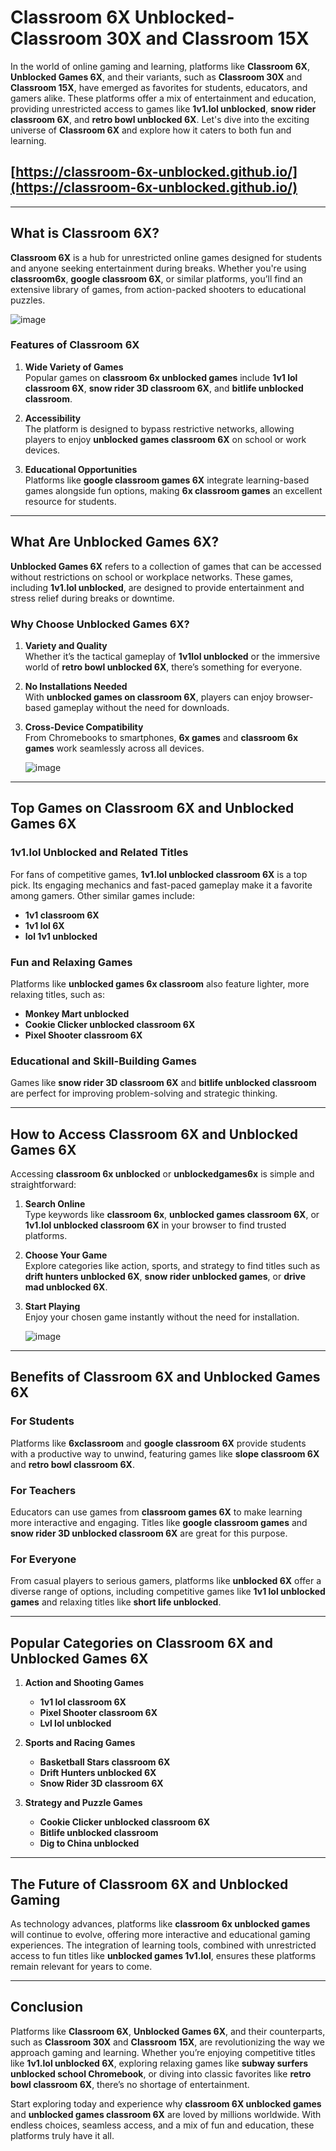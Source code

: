 # **Classroom 6X Unblocked-Classroom 30X and Classroom 15X**

In the world of online gaming and learning, platforms like **Classroom 6X**, **Unblocked Games 6X**, and their variants, such as **Classroom 30X** and **Classroom 15X**, have emerged as favorites for students, educators, and gamers alike. These platforms offer a mix of entertainment and education, providing unrestricted access to games like **1v1.lol unblocked**, **snow rider classroom 6X**, and **retro bowl unblocked 6X**. Let's dive into the exciting universe of **Classroom 6X** and explore how it caters to both fun and learning.  

## [https://classroom-6x-unblocked.github.io/](https://classroom-6x-unblocked.github.io/)

---

## **What is Classroom 6X?**  

**Classroom 6X** is a hub for unrestricted online games designed for students and anyone seeking entertainment during breaks. Whether you're using **classroom6x**, **google classroom 6X**, or similar platforms, you’ll find an extensive library of games, from action-packed shooters to educational puzzles.  

![image](https://github.com/user-attachments/assets/56b47ebc-9bfd-4dfe-b74b-406643b0e4cf)


### **Features of Classroom 6X**  

1. **Wide Variety of Games**  
   Popular games on **classroom 6x unblocked games** include **1v1 lol classroom 6X**, **snow rider 3D classroom 6X**, and **bitlife unblocked classroom**.  

2. **Accessibility**  
   The platform is designed to bypass restrictive networks, allowing players to enjoy **unblocked games classroom 6X** on school or work devices.  

3. **Educational Opportunities**  
   Platforms like **google classroom games 6X** integrate learning-based games alongside fun options, making **6x classroom games** an excellent resource for students.  

---

## **What Are Unblocked Games 6X?**  

**Unblocked Games 6X** refers to a collection of games that can be accessed without restrictions on school or workplace networks. These games, including **1v1.lol unblocked**, are designed to provide entertainment and stress relief during breaks or downtime.  

### **Why Choose Unblocked Games 6X?**  

1. **Variety and Quality**  
   Whether it’s the tactical gameplay of **1v1lol unblocked** or the immersive world of **retro bowl unblocked 6X**, there’s something for everyone.  

2. **No Installations Needed**  
   With **unblocked games on classroom 6X**, players can enjoy browser-based gameplay without the need for downloads.  

3. **Cross-Device Compatibility**  
   From Chromebooks to smartphones, **6x games** and **classroom 6x games** work seamlessly across all devices.

   ![image](https://github.com/user-attachments/assets/4eaef7ac-be80-41bb-9402-c05ba08ad30d)


---

## **Top Games on Classroom 6X and Unblocked Games 6X**  

### **1v1.lol Unblocked and Related Titles**  
For fans of competitive games, **1v1.lol unblocked classroom 6X** is a top pick. Its engaging mechanics and fast-paced gameplay make it a favorite among gamers. Other similar games include:  

- **1v1 classroom 6X**  
- **1v1 lol 6X**  
- **lol 1v1 unblocked**  

### **Fun and Relaxing Games**  
Platforms like **unblocked games 6x classroom** also feature lighter, more relaxing titles, such as:  

- **Monkey Mart unblocked**  
- **Cookie Clicker unblocked classroom 6X**  
- **Pixel Shooter classroom 6X**  

### **Educational and Skill-Building Games**  
Games like **snow rider 3D classroom 6X** and **bitlife unblocked classroom** are perfect for improving problem-solving and strategic thinking.  

---

## **How to Access Classroom 6X and Unblocked Games 6X**  

Accessing **classroom 6x unblocked** or **unblockedgames6x** is simple and straightforward:  

1. **Search Online**  
   Type keywords like **classroom 6x**, **unblocked games classroom 6X**, or **1v1.lol unblocked classroom 6X** in your browser to find trusted platforms.  

2. **Choose Your Game**  
   Explore categories like action, sports, and strategy to find titles such as **drift hunters unblocked 6X**, **snow rider unblocked games**, or **drive mad unblocked 6X**.  

3. **Start Playing**  
   Enjoy your chosen game instantly without the need for installation.

   ![image](https://github.com/user-attachments/assets/27a0d0a8-588c-4e29-a0cc-4fecc4694234)


---

## **Benefits of Classroom 6X and Unblocked Games 6X**  

### **For Students**  
Platforms like **6xclassroom** and **google classroom 6X** provide students with a productive way to unwind, featuring games like **slope classroom 6X** and **retro bowl classroom 6X**.  

### **For Teachers**  
Educators can use games from **classroom games 6X** to make learning more interactive and engaging. Titles like **google classroom games** and **snow rider 3D unblocked classroom 6X** are great for this purpose.  

### **For Everyone**  
From casual players to serious gamers, platforms like **unblocked 6X** offer a diverse range of options, including competitive games like **1v1 lol unblocked games** and relaxing titles like **short life unblocked**.  

---

## **Popular Categories on Classroom 6X and Unblocked Games 6X**  

1. **Action and Shooting Games**  
   - **1v1 lol classroom 6X**  
   - **Pixel Shooter classroom 6X**  
   - **Lvl lol unblocked**  

2. **Sports and Racing Games**  
   - **Basketball Stars classroom 6X**  
   - **Drift Hunters unblocked 6X**  
   - **Snow Rider 3D classroom 6X**  

3. **Strategy and Puzzle Games**  
   - **Cookie Clicker unblocked classroom 6X**  
   - **Bitlife unblocked classroom**  
   - **Dig to China unblocked**  

---

## **The Future of Classroom 6X and Unblocked Gaming**  

As technology advances, platforms like **classroom 6x unblocked games** will continue to evolve, offering more interactive and educational gaming experiences. The integration of learning tools, combined with unrestricted access to fun titles like **unblocked games 1v1.lol**, ensures these platforms remain relevant for years to come.  

---

## **Conclusion**  

Platforms like **Classroom 6X**, **Unblocked Games 6X**, and their counterparts, such as **Classroom 30X** and **Classroom 15X**, are revolutionizing the way we approach gaming and learning. Whether you’re enjoying competitive titles like **1v1.lol unblocked 6X**, exploring relaxing games like **subway surfers unblocked school Chromebook**, or diving into classic favorites like **retro bowl classroom 6X**, there’s no shortage of entertainment.  

Start exploring today and experience why **classroom 6X unblocked games** and **unblocked games classroom 6X** are loved by millions worldwide. With endless choices, seamless access, and a mix of fun and education, these platforms truly have it all.  
